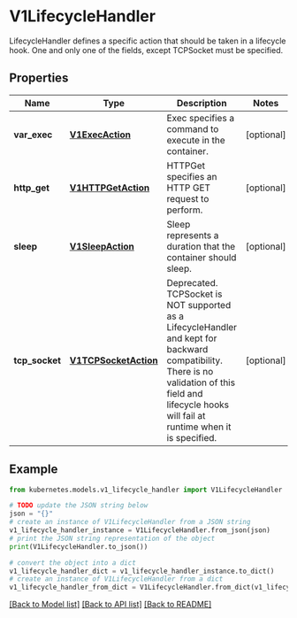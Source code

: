 # V1LifecycleHandler

LifecycleHandler defines a specific action that should be taken in a lifecycle hook. One and only one of the fields, except TCPSocket must be specified.

## Properties

Name | Type | Description | Notes
------------ | ------------- | ------------- | -------------
**var_exec** | [**V1ExecAction**](V1ExecAction.md) | Exec specifies a command to execute in the container. | [optional] 
**http_get** | [**V1HTTPGetAction**](V1HTTPGetAction.md) | HTTPGet specifies an HTTP GET request to perform. | [optional] 
**sleep** | [**V1SleepAction**](V1SleepAction.md) | Sleep represents a duration that the container should sleep. | [optional] 
**tcp_socket** | [**V1TCPSocketAction**](V1TCPSocketAction.md) | Deprecated. TCPSocket is NOT supported as a LifecycleHandler and kept for backward compatibility. There is no validation of this field and lifecycle hooks will fail at runtime when it is specified. | [optional] 

## Example

```python
from kubernetes.models.v1_lifecycle_handler import V1LifecycleHandler

# TODO update the JSON string below
json = "{}"
# create an instance of V1LifecycleHandler from a JSON string
v1_lifecycle_handler_instance = V1LifecycleHandler.from_json(json)
# print the JSON string representation of the object
print(V1LifecycleHandler.to_json())

# convert the object into a dict
v1_lifecycle_handler_dict = v1_lifecycle_handler_instance.to_dict()
# create an instance of V1LifecycleHandler from a dict
v1_lifecycle_handler_from_dict = V1LifecycleHandler.from_dict(v1_lifecycle_handler_dict)
```
[[Back to Model list]](../README.md#documentation-for-models) [[Back to API list]](../README.md#documentation-for-api-endpoints) [[Back to README]](../README.md)


